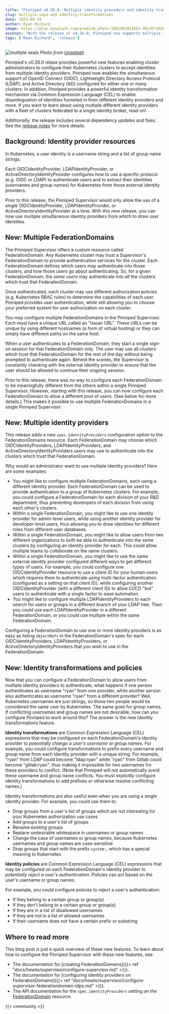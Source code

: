 ```yaml
---
title: "Pinniped v0.26.0: Multiple identity providers and identity transformations"
slug: multiple-idps-and-identity-transformations
date: 2023-09-19
author: Ryan Richard
image: https://plus.unsplash.com/premium_photo-1661962912663-49c457dda9ca?ixlib=rb-4.0.3&ixid=M3wxMjA3fDB8MHxwaG90by1wYWdlfHx8fGVufDB8fHx8fA%3D%3D&auto=format&fit=crop&w=4144&q=80
excerpt: "With the release of v0.26.0, Pinniped now supports multiple identity providers and identity transformations"
tags: ['Ryan Richard', 'release']
---
```


![multiple seals](https://plus.unsplash.com/premium_photo-1661962912663-49c457dda9ca?ixlib=rb-4.0.3&ixid=M3wxMjA3fDB8MHxwaG90by1wYWdlfHx8fGVufDB8fHx8fA%3D%3D&auto=format&fit=crop&w=4144&q=80)
*Photo from [Unsplash](https://unsplash.com/photos/fcmxfsAgxqU)*

Pinniped's v0.26.0 relase provides powerful new features enabling cluster
administrators to configure their Kubernetes clusters to accept identities from
multiple identity providers.  Pinniped now enables the simultaneous support of
OpenID Connect (OIDC), Lightweight Directory Access Protocol (LDAP), and Active
Directory (AD) configured for either one or many clusters.  In addition, Pinniped
provides a powerful identity transformation mechanism via Common Expression
Language (CEL) to enable disambiguation of identities funneled in from different
identity providers and more. If you want to learn about using multiple different identity
providers with a fleet of clusters federated to a single identity broker, read on!

Additionally, the release includes several dependency updates and fixes.
See the [release notes](https://github.com/vmware/pinniped/releases/tag/v0.26.0) for more details.

## Background: Identity provider resources

In Kubernetes, a user identity is a username string and a list of group name strings.

Each OIDCIdentityProvider, LDAPIdentityProvider, or ActiveDirectoryIdentityProvider configures how to use a specific
protocol (e.g. OIDC or LDAP) to authenticate users and to extract their identities (usernames and group names) for
Kubernetes from those external identity providers.

Prior to this release, the Pinniped Supervisor would only allow the use of a single OIDCIdentityProvider, LDAPIdentityProvider,
or ActiveDirectoryIdentityProvider at a time. With this new release, you can now use multiple simultaneous identity
providers from which to draw user identities.

## New: Multiple FederationDomains

The Pinniped Supervisor offers a custom resource called FederationDomain.
Any Kubernetes cluster may trust a Supervisor's FederationDomain to provide authentication services for the cluster.
Each FederationDomain defines which users may authenticate into those clusters, and how those users go about authenticating.
So, for a given FederationDomain, the *same users* may authenticate into *all* the clusters which trust that FederationDomain.

Once authenticated, each cluster may use different authorization policies (e.g. Kubernetes RBAC rules) to determine the
capabilities of each user. Pinniped provides user authentication, while still allowing you to choose your preferred
system for user authorization on each cluster.

You may configure multiple FederationDomains in the Pinniped Supervisor. Each must have a unique URL called an "issuer URL".
These URLs can be unique by using different hostnames (a form of virtual hosting) or they can simply have different paths on the same host.

When a user authenticates to a FederationDomain, they start a single sign-on session for that FederationDomain only.
The user may use all clusters which trust that FederationDomain for the rest of the day without being prompted to
authenticate again. Behind the scenes, the Supervisor is constantly checking with the external identity provider to ensure
that the user should be allowed to continue their ongoing session.

Prior to this release, there was no way to configure each FederationDomain to be meaningfully different from the others
within a single Pinniped Supervisor. However, starting with this release, you can now configure each FederationDomain
to allow a different pool of users. (See below for more details.) This makes it possible to use multiple FederationDomains
in a single Pinniped Supervisor.

## New: Multiple identity providers

This release adds a new `spec.identityProviders` configuration option to the FederationDomains resource. Each FederationDomain
may choose which OIDCIdentityProviders, LDAPIdentityProviders, and ActiveDirectoryIdentityProviders users may use to
authenticate into the clusters which trust that FederationDomain.

Why would an administrator want to use multiple identity providers? Here are some examples:
- You might like to configure multiple FederationDomains, each using a different identity provider.
  Each FederationDomain can be used to provide authentication to a group of Kubernetes clusters.
  For example, you could configure a FederationDomain for each division of your R&D department,
  thus preventing developers of each division from using each other's clusters.
- Within a single FederationDomain, you might like to use one identity provider for admin-level
  users, while using another identity provider for developer-level users, thus allowing you to draw identities for
  different roles from different user databases.
- Within a single FederationDomain, you might like to allow users from two different organizations to both
  be able to authenticate into the same clusters by configuring an identity provider for each. This could allow
  multiple teams to collaborate on the same clusters.
- Within a single FederationDomain, you might like to use the same external identity provider configured
  different ways to get different types of users. For example, you could configure one OIDCIdentityProvider resource
  to use a client ID for your human users which requires them to authenticate using multi-factor
  authentication (configured as a setting on that client ID), while configuring another OIDCIdentityProvider
  (with a different client ID) to allow CI/CD "bot" users to authenticate with a single factor to ease automation.
- You might like to configure multiple LDAPIdentityProviders to each search for users or groups in a different branch
  of your LDAP tree. Then you could use each LDAPIdentityProvider in a different FederationDomain, or you could
  use multiple within the same FederationDomain.

Configuring a FederationDomain to use one or more identity providers is as easy as listing `objectRefs`
in the FederationDomain's spec for each OIDCIdentityProviders, LDAPIdentityProviders, or ActiveDirectoryIdentityProviders
that you wish to use in the FederationDomain.

## New: Identity transformations and policies

Now that you can configure a FederationDomain to allow users from multiple identity providers to authenticate,
what happens if one person authenticates as username "ryan" from one provider, while another person also authenticates
as username "ryan" from a different provider? Well, Kubernetes usernames are just strings, so those two people would be
considered the same user by Kubernetes. The same goes for group names. If conflicting usernames and group names are
not desirable, how can you configure Pinniped to work around this? The answer is the new identity transformations feature.

**Identity transformations** are Common Expression Language (CEL) expressions that may be configured on each
FederationDomain's identity provider to *potentially change a user's username or group names*. For example, you could
configure transformations to prefix every username and group name from each identity provider with a unique string.
For example, "ryan" from LDAP could become "ldap:ryan" while "ryan" from Gitlab could become "gitlab:ryan", thus
making it impossible for two usernames fro these providers to conflict. (Note that Pinniped will not automatically avoid
these username and group name conflicts. You must explicitly configure identity transformations to add prefixes or
otherwise resolve conflicting names.)

Identity transformations are also useful even when you are using a single identity provider. For example, you could use them to:
- Drop groups from a user's list of groups which are not interesting for your Kubernetes authorization use cases
- Add groups to a user's list of groups
- Rename existing groups
- Replace undesirable whitespace in usernames or group names
- Change the case of usernames or group names, because Kubernetes usernames and group names are case-sensitive
- Drop groups that start with the prefix `system:`, which has a special meaning to Kubernetes

**Identity policies** are Common Expression Language (CEL) expressions that may be configured on each
FederationDomain's identity provider to *potentially reject a user's authentication*. Policies can act based on the user's username or group names.

For example, you could configure policies to reject a user's authentication:
- If they belong to a certain group or group(s)
- If they don't belong to a certain group or group(s)
- If they are in a list of disallowed usernames
- If they are not in a list of allowed usernames
- If their username does not have a certain prefix or substring

## Where to read more

This blog post is just a quick overview of these new features. To learn about how to configure the Pinniped Supervisor
with these new features, see:

- The documentation for [creating FederationDomains]({{< ref "docs/howto/supervisor/configure-supervisor.md" >}}).
- The documentation for [configuring identity providers on FederationDomains]({{< ref "docs/howto/supervisor/configure-supervisor-federationdomain-idps.md" >}}).
- The API documentation for the `spec.identityProviders` setting on the
[FederationDomain](https://github.com/vmware/pinniped/blob/main/generated/latest/README.adoc#federationdomain)
resource.

{{< community >}}
